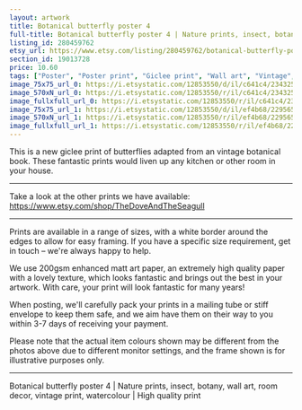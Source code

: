 ```yaml
---
layout: artwork
title: Botanical butterfly poster 4 
full-title: Botanical butterfly poster 4 | Nature prints, insect, botany, wall art, room decor, vintage print, watercolour | High quality print
listing_id: 280459762
etsy_url: https://www.etsy.com/listing/280459762/botanical-butterfly-poster-4-nature?utm_source=ds&utm_medium=api&utm_campaign=api
section_id: 19013728
price: 10.60
tags: ["Poster", "Poster print", "Giclee print", "Wall art", "Vintage", "Watercolour", "Nature", "Botanical art", "Wildlife", "Nature print", "Butterfly print", "Butterfly art"]
image_75x75_url_0: https://i.etsystatic.com/12853550/d/il/c641c4/2343259549/il_75x75.2343259549_kbr4.jpg?version=0
image_570xN_url_0: https://i.etsystatic.com/12853550/r/il/c641c4/2343259549/il_570xN.2343259549_kbr4.jpg
image_fullxfull_url_0: https://i.etsystatic.com/12853550/r/il/c641c4/2343259549/il_fullxfull.2343259549_kbr4.jpg
image_75x75_url_1: https://i.etsystatic.com/12853550/d/il/ef4b68/2295650736/il_75x75.2295650736_ldhg.jpg?version=0
image_570xN_url_1: https://i.etsystatic.com/12853550/r/il/ef4b68/2295650736/il_570xN.2295650736_ldhg.jpg
image_fullxfull_url_1: https://i.etsystatic.com/12853550/r/il/ef4b68/2295650736/il_fullxfull.2295650736_ldhg.jpg
---
```

This is a new giclee print of butterflies adapted from an vintage botanical book. These fantastic prints would liven up any kitchen or other room in your house. 

---

Take a look at the other prints we have available: https://www.etsy.com/shop/TheDoveAndTheSeagull

---

Prints are available in a range of sizes, with a white border around the edges to allow for easy framing. If you have a specific size requirement, get in touch – we&#39;re always happy to help.

We use 200gsm enhanced matt art paper, an extremely high quality paper with a lovely texture, which looks fantastic and brings out the best in your artwork. With care, your print will look fantastic for many years!

When posting, we&#39;ll carefully pack your prints in a mailing tube or stiff envelope to keep them safe, and we aim have them on their way to you within 3-7 days of receiving your payment.

Please note that the actual item colours shown may be different from the photos above due to different monitor settings, and the frame shown is for illustrative purposes only.

---

Botanical butterfly poster 4 | Nature prints, insect, botany, wall art, room decor, vintage print, watercolour | High quality print
